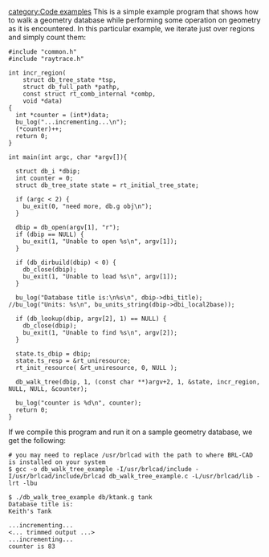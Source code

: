 [category:Code examples](category:Code_examples "wikilink") This is a
simple example program that shows how to walk a geometry database while
performing some operation on geometry as it is encountered. In this
particular example, we iterate just over regions and simply count them:

    #include "common.h"
    #include "raytrace.h"

    int incr_region(
        struct db_tree_state *tsp,
        struct db_full_path *pathp,
        const struct rt_comb_internal *combp,
        void *data)
    {
      int *counter = (int*)data;
      bu_log("...incrementing...\n");
      (*counter)++;
      return 0;
    }

    int main(int argc, char *argv[]){

      struct db_i *dbip;
      int counter = 0;
      struct db_tree_state state = rt_initial_tree_state;

      if (argc < 2) {
        bu_exit(0, "need more, db.g obj\n");
      }

      dbip = db_open(argv[1], "r");
      if (dbip == NULL) {
        bu_exit(1, "Unable to open %s\n", argv[1]);
      }

      if (db_dirbuild(dbip) < 0) {
        db_close(dbip);
        bu_exit(1, "Unable to load %s\n", argv[1]);
      }

      bu_log("Database title is:\n%s\n", dbip->dbi_title);
    //bu_log("Units: %s\n", bu_units_string(dbip->dbi_local2base));

      if (db_lookup(dbip, argv[2], 1) == NULL) {
        db_close(dbip);
        bu_exit(1, "Unable to find %s\n", argv[2]);
      }

      state.ts_dbip = dbip;
      state.ts_resp = &rt_uniresource;
      rt_init_resource( &rt_uniresource, 0, NULL );

      db_walk_tree(dbip, 1, (const char **)argv+2, 1, &state, incr_region, NULL, NULL, &counter);

      bu_log("counter is %d\n", counter);
      return 0;
    }

If we compile this program and run it on a sample geometry database, we
get the following:

    # you may need to replace /usr/brlcad with the path to where BRL-CAD is installed on your system
    $ gcc -o db_walk_tree_example -I/usr/brlcad/include -I/usr/brlcad/include/brlcad db_walk_tree_example.c -L/usr/brlcad/lib -lrt -lbu

    $ ./db_walk_tree_example db/ktank.g tank
    Database title is:
    Keith's Tank

    ...incrementing...
    <... trimmed output ...>
    ...incrementing...
    counter is 83